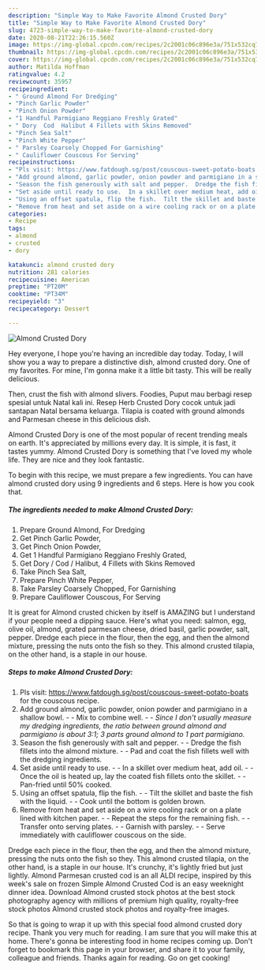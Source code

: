 ```yaml
---
description: "Simple Way to Make Favorite Almond Crusted Dory"
title: "Simple Way to Make Favorite Almond Crusted Dory"
slug: 4723-simple-way-to-make-favorite-almond-crusted-dory
date: 2020-08-21T22:26:15.560Z
image: https://img-global.cpcdn.com/recipes/2c2001c06c896e3a/751x532cq70/almond-crusted-dory-recipe-main-photo.jpg
thumbnail: https://img-global.cpcdn.com/recipes/2c2001c06c896e3a/751x532cq70/almond-crusted-dory-recipe-main-photo.jpg
cover: https://img-global.cpcdn.com/recipes/2c2001c06c896e3a/751x532cq70/almond-crusted-dory-recipe-main-photo.jpg
author: Matilda Hoffman
ratingvalue: 4.2
reviewcount: 35957
recipeingredient:
- " Ground Almond For Dredging"
- "Pinch Garlic Powder"
- "Pinch Onion Powder"
- "1 Handful Parmigiano Reggiano Freshly Grated"
- " Dory  Cod  Halibut 4 Fillets with Skins Removed"
- "Pinch Sea Salt"
- "Pinch White Pepper"
- " Parsley Coarsely Chopped For Garnishing"
- " Cauliflower Couscous For Serving"
recipeinstructions:
- "Pls visit: https://www.fatdough.sg/post/couscous-sweet-potato-boats for the couscous recipe."
- "Add ground almond, garlic powder, onion powder and parmigiano in a shallow bowl.  Mix to combine well.  *Since I don&#39;t usually measure my dredging ingredients, the ratio between ground almond and parmigiano is about 3:1; 3 parts ground almond to 1 part parmigiano.*"
- "Season the fish generously with salt and pepper.  Dredge the fish fillets into the almond mixture.  Pad and coat the fish fillets well with the dredging ingredients."
- "Set aside until ready to use.  In a skillet over medium heat, add oil.  Once the oil is heated up, lay the coated fish fillets onto the skillet.  Pan-fried until 50% cooked."
- "Using an offset spatula, flip the fish.  Tilt the skillet and baste the fish with the liquid.  Cook until the bottom is golden brown."
- "Remove from heat and set aside on a wire cooling rack or on a plate lined with kitchen paper.  Repeat the steps for the remaining fish.  Transfer onto serving plates.  Garnish with parsley.  Serve immediately with cauliflower couscous on the side."
categories:
- Recipe
tags:
- almond
- crusted
- dory

katakunci: almond crusted dory 
nutrition: 281 calories
recipecuisine: American
preptime: "PT20M"
cooktime: "PT34M"
recipeyield: "3"
recipecategory: Dessert

---
```



![Almond Crusted Dory](https://img-global.cpcdn.com/recipes/2c2001c06c896e3a/751x532cq70/almond-crusted-dory-recipe-main-photo.jpg)

Hey everyone, I hope you're having an incredible day today. Today, I will show you a way to prepare a distinctive dish, almond crusted dory. One of my favorites. For mine, I'm gonna make it a little bit tasty. This will be really delicious.

Then, crust the fish with almond slivers. Foodies, Puput mau berbagi resep spesial untuk Natal kali ini. Resep Herb Crusted Dory cocok untuk jadi santapan Natal bersama keluarga. Tilapia is coated with ground almonds and Parmesan cheese in this delicious dish.

Almond Crusted Dory is one of the most popular of recent trending meals on earth. It's appreciated by millions every day. It is simple, it is fast, it tastes yummy. Almond Crusted Dory is something that I've loved my whole life. They are nice and they look fantastic.


To begin with this recipe, we must prepare a few ingredients. You can have almond crusted dory using 9 ingredients and 6 steps. Here is how you cook that.

<!--inarticleads1-->

##### The ingredients needed to make Almond Crusted Dory:

1. Prepare  Ground Almond, For Dredging
1. Get Pinch Garlic Powder,
1. Get Pinch Onion Powder,
1. Get 1 Handful Parmigiano Reggiano Freshly Grated,
1. Get  Dory / Cod / Halibut, 4 Fillets with Skins Removed
1. Take Pinch Sea Salt,
1. Prepare Pinch White Pepper,
1. Take  Parsley Coarsely Chopped, For Garnishing
1. Prepare  Cauliflower Couscous, For Serving


It is great for Almond crusted chicken by itself is AMAZING but I understand if your people need a dipping sauce. Here&#39;s what you need: salmon, egg, olive oil, almond, grated parmesan cheese, dried basil, garlic powder, salt, pepper. Dredge each piece in the flour, then the egg, and then the almond mixture, pressing the nuts onto the fish so they. This almond crusted tilapia, on the other hand, is a staple in our house. 

<!--inarticleads2-->

##### Steps to make Almond Crusted Dory:

1. Pls visit: https://www.fatdough.sg/post/couscous-sweet-potato-boats for the couscous recipe.
1. Add ground almond, garlic powder, onion powder and parmigiano in a shallow bowl. -  - Mix to combine well. -  - *Since I don&#39;t usually measure my dredging ingredients, the ratio between ground almond and parmigiano is about 3:1; 3 parts ground almond to 1 part parmigiano.*
1. Season the fish generously with salt and pepper. -  - Dredge the fish fillets into the almond mixture. -  - Pad and coat the fish fillets well with the dredging ingredients.
1. Set aside until ready to use. -  - In a skillet over medium heat, add oil. -  - Once the oil is heated up, lay the coated fish fillets onto the skillet. -  - Pan-fried until 50% cooked.
1. Using an offset spatula, flip the fish. -  - Tilt the skillet and baste the fish with the liquid. -  - Cook until the bottom is golden brown.
1. Remove from heat and set aside on a wire cooling rack or on a plate lined with kitchen paper. -  - Repeat the steps for the remaining fish. -  - Transfer onto serving plates. -  - Garnish with parsley. -  - Serve immediately with cauliflower couscous on the side.


Dredge each piece in the flour, then the egg, and then the almond mixture, pressing the nuts onto the fish so they. This almond crusted tilapia, on the other hand, is a staple in our house. It&#39;s crunchy, it&#39;s lightly fried but just lightly. Almond Parmesan crusted cod is an all ALDI recipe, inspired by this week&#39;s sale on frozen Simple Almond Crusted Cod is an easy weeknight dinner idea. Download Almond crusted stock photos at the best stock photography agency with millions of premium high quality, royalty-free stock photos Almond crusted stock photos and royalty-free images. 

So that is going to wrap it up with this special food almond crusted dory recipe. Thank you very much for reading. I am sure that you will make this at home. There's gonna be interesting food in home recipes coming up. Don't forget to bookmark this page in your browser, and share it to your family, colleague and friends. Thanks again for reading. Go on get cooking!
